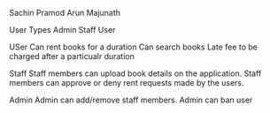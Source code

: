 Sachin
Pramod
Arun
Majunath

User Types
Admin
Staff
User

USer
Can rent books for a duration
Can search books
Late fee to be charged after a particualr duration

Staff
Staff members can upload book details on the application.
Staff members can approve or deny rent requests made by the users.

Admin
Admin can add/remove staff members.
Admin can ban user
